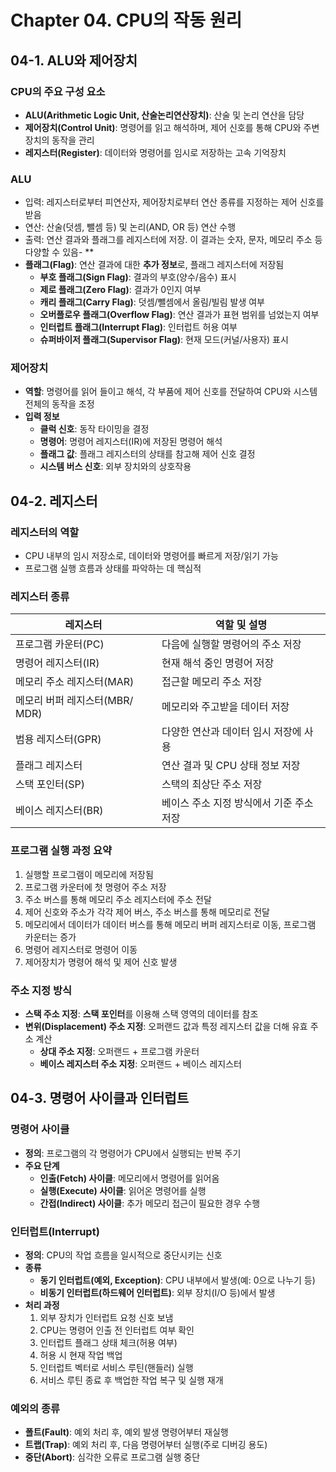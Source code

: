 # Chapter 04. CPU의 작동 원리
## 04-1. ALU와 제어장치
### CPU의 주요 구성 요소
- **ALU(Arithmetic Logic Unit, 산술논리연산장치)**: 산술 및 논리 연산을 담당
- **제어장치(Control Unit)**: 명령어를 읽고 해석하며, 제어 신호를 통해 CPU와 주변 장치의 동작을 관리
- **레지스터(Register)**: 데이터와 명령어를 임시로 저장하는 고속 기억장치
### ALU
- 입력: 레지스터로부터 피연산자, 제어장치로부터 연산 종류를 지정하는 제어 신호를 받음
- 연산: 산술(덧셈, 뺄셈 등) 및 논리(AND, OR 등) 연산 수행
- 출력: 연산 결과와 플래그를 레지스터에 저장. 이 결과는 숫자, 문자, 메모리 주소 등 다양할 수 있음- **
- **플래그(Flag)**: 연산 결과에 대한 **추가 정보**로, 플래그 레지스터에 저장됨
  - **부호 플래그(Sign Flag)**: 결과의 부호(양수/음수) 표시
  - **제로 플래그(Zero Flag)**: 결과가 0인지 여부
  - **캐리 플래그(Carry Flag)**: 덧셈/뺄셈에서 올림/빌림 발생 여부
  - **오버플로우 플래그(Overflow Flag)**: 연산 결과가 표현 범위를 넘었는지 여부
  - **인터럽트 플래그(Interrupt Flag)**: 인터럽트 허용 여부
  - **슈퍼바이저 플래그(Supervisor Flag)**: 현재 모드(커널/사용자) 표시

### 제어장치
- **역할**: 명령어를 읽어 들이고 해석, 각 부품에 제어 신호를 전달하여 CPU와 시스템 전체의 동작을 조정
- **입력 정보**
  - **클럭 신호**: 동작 타이밍을 결정
  - **명령어**: 명령어 레지스터(IR)에 저장된 명령어 해석
  - **플래그 값**: 플래그 레지스터의 상태를 참고해 제어 신호 결정
  - **시스템 버스 신호**: 외부 장치와의 상호작용

## 04-2. 레지스터
### 레지스터의 역할
- CPU 내부의 임시 저장소로, 데이터와 명령어를 빠르게 저장/읽기 가능
- 프로그램 실행 흐름과 상태를 파악하는 데 핵심적

### 레지스터 종류

|레지스터|역할 및 설명|
|---|---|
|프로그램 카운터(PC)|다음에 실행할 명령어의 주소 저장|
|명령어 레지스터(IR)|현재 해석 중인 명령어 저장|
|메모리 주소 레지스터(MAR)|접근할 메모리 주소 저장|
|메모리 버퍼 레지스터(MBR/ MDR)|메모리와 주고받을 데이터 저장|
|범용 레지스터(GPR)|다양한 연산과 데이터 임시 저장에 사용|
|플래그 레지스터|연산 결과 및 CPU 상태 정보 저장|
|스택 포인터(SP)|스택의 최상단 주소 저장|
|베이스 레지스터(BR)|베이스 주소 지정 방식에서 기준 주소 저장|

### 프로그램 실행 과정 요약
1. 실행할 프로그램이 메모리에 저장됨
2. 프로그램 카운터에 첫 명령어 주소 저장
3. 주소 버스를 통해 메모리 주소 레지스터에 주소 전달
4. 제어 신호와 주소가 각각 제어 버스, 주소 버스를 통해 메모리로 전달
5. 메모리에서 데이터가 데이터 버스를 통해 메모리 버퍼 레지스터로 이동, 프로그램 카운터는 증가
6. 명령어 레지스터로 명령어 이동
7. 제어장치가 명령어 해석 및 제어 신호 발생

### 주소 지정 방식
- **스택 주소 지정**: **스택 포인터**를 이용해 스택 영역의 데이터를 참조
- **변위(Displacement) 주소 지정**: 오퍼랜드 값과 특정 레지스터 값을 더해 유효 주소 계산
  - **상대 주소 지정**: 오퍼랜드 + 프로그램 카운터
  - **베이스 레지스터 주소 지정**: 오퍼랜드 + 베이스 레지스터

## 04-3. 명령어 사이클과 인터럽트
### 명령어 사이클
- **정의**: 프로그램의 각 명령어가 CPU에서 실행되는 반복 주기
- **주요 단계**
  - **인출(Fetch) 사이클**: 메모리에서 명령어를 읽어옴
  - **실행(Execute) 사이클**: 읽어온 명령어를 실행
  - **간접(Indirect) 사이클**: 추가 메모리 접근이 필요한 경우 수행

### 인터럽트(Interrupt)
- **정의**: CPU의 작업 흐름을 일시적으로 중단시키는 신호
- **종류**
  - **동기 인터럽트(예외, Exception)**: CPU 내부에서 발생(예: 0으로 나누기 등)
  - **비동기 인터럽트(하드웨어 인터럽트)**: 외부 장치(I/O 등)에서 발생
- **처리 과정**
  1. 외부 장치가 인터럽트 요청 신호 보냄
  2. CPU는 명령어 인출 전 인터럽트 여부 확인
  3. 인터럽트 플래그 상태 체크(허용 여부)
  4. 허용 시 현재 작업 백업
  5. 인터럽트 벡터로 서비스 루틴(핸들러) 실행
  6. 서비스 루틴 종료 후 백업한 작업 복구 및 실행 재개

### 예외의 종류
- **폴트(Fault)**: 예외 처리 후, 예외 발생 명령어부터 재실행
- **트랩(Trap)**: 예외 처리 후, 다음 명령어부터 실행(주로 디버깅 용도)
- **중단(Abort)**: 심각한 오류로 프로그램 실행 중단